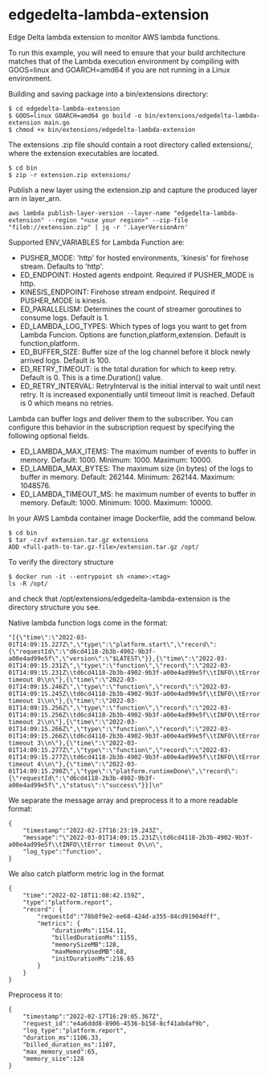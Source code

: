 # edgedelta-lambda-extension
Edge Delta lambda extension to monitor AWS lambda functions.

To run this example, you will need to ensure that your build architecture matches that of the Lambda execution environment by compiling with GOOS=linux and GOARCH=amd64 if you are not running in a Linux environment.

Building and saving package into a bin/extensions directory:

```
$ cd edgedelta-lambda-extension
$ GOOS=linux GOARCH=amd64 go build -o bin/extensions/edgedelta-lambda-extension main.go
$ chmod +x bin/extensions/edgedelta-lambda-extension
```

The extensions .zip file should contain a root directory called extensions/, where the extension executables are located.

```
$ cd bin
$ zip -r extension.zip extensions/
```

Publish a new layer using the extension.zip and capture the produced layer arn in layer_arn.

```
aws lambda publish-layer-version --layer-name "edgedelta-lambda-extension" --region "<use your region>" --zip-file  "fileb://extension.zip" | jq -r '.LayerVersionArn'
```

Supported ENV_VARIABLES for Lambda Function are:

- PUSHER_MODE: 'http' for hosted environments, 'kinesis' for firehose stream. Defaults to 'http'.
- ED_ENDPOINT: Hosted agents endpoint. Required if PUSHER_MODE is http.
- KINESIS_ENDPOINT: Firehose stream endpoint. Required if PUSHER_MODE is kinesis.
- ED_PARALLELISM: Determines the count of streamer goroutines to consume logs. Default is 1.
- ED_LAMBDA_LOG_TYPES: Which types of logs you want to get from Lambda Funcion. Options are function,platform,extension. Default is function,platform.
- ED_BUFFER_SIZE: Buffer size of the log channel before it block newly arrived logs. Default is 100.
- ED_RETRY_TIMEOUT: is the total duration for which to keep retry. Default is 0. This is a time.Duration() value.
- ED_RETRY_INTERVAL: RetryInterval is the initial interval to wait until next retry. It is increased exponentially until timeout limit is reached. Default is 0 which means no retries.
  
Lambda can buffer logs and deliver them to the subscriber. You can configure this behavior in the subscription request by specifying the following optional fields.
- ED_LAMBDA_MAX_ITEMS: The maximum number of events to buffer in memory. Default: 1000. Minimum: 1000. Maximum: 10000.
- ED_LAMBDA_MAX_BYTES: The maximum size (in bytes) of the logs to buffer in memory. Default: 262144. Minimum: 262144. Maximum: 1048576.
- ED_LAMBDA_TIMEOUT_MS: he maximum number of events to buffer in memory. Default: 1000. Minimum: 1000. Maximum: 10000.

In your AWS Lambda container image Dockerfile, add the command below.
```
$ cd bin
$ tar -czvf extension.tar.gz extensions
ADD <full-path-to-tar.gz-file>/extension.tar.gz /opt/
```
To verify the directory structure

```
$ docker run -it --entrypoint sh <name>:<tag>
ls -R /opt/ 
```
and check that /opt/extensions/edgedelta-lambda-extension is the directory structure you see.

Native lambda function logs come in the format: 
```
"[{\"time\":\"2022-03-01T14:09:15.227Z\",\"type\":\"platform.start\",\"record\":{\"requestId\":\"d6cd4118-2b3b-4902-9b3f-a00e4ad99e5f\",\"version\":\"$LATEST\"}},{\"time\":\"2022-03-01T14:09:15.231Z\",\"type\":\"function\",\"record\":\"2022-03-01T14:09:15.231Z\\td6cd4118-2b3b-4902-9b3f-a00e4ad99e5f\\tINFO\\tError timeout 0\\n\"},{\"time\":\"2022-03-01T14:09:15.246Z\",\"type\":\"function\",\"record\":\"2022-03-01T14:09:15.245Z\\td6cd4118-2b3b-4902-9b3f-a00e4ad99e5f\\tINFO\\tError timeout 1\\n\"},{\"time\":\"2022-03-01T14:09:15.256Z\",\"type\":\"function\",\"record\":\"2022-03-01T14:09:15.256Z\\td6cd4118-2b3b-4902-9b3f-a00e4ad99e5f\\tINFO\\tError timeout 2\\n\"},{\"time\":\"2022-03-01T14:09:15.266Z\",\"type\":\"function\",\"record\":\"2022-03-01T14:09:15.266Z\\td6cd4118-2b3b-4902-9b3f-a00e4ad99e5f\\tINFO\\tError timeout 3\\n\"},{\"time\":\"2022-03-01T14:09:15.277Z\",\"type\":\"function\",\"record\":\"2022-03-01T14:09:15.277Z\\td6cd4118-2b3b-4902-9b3f-a00e4ad99e5f\\tINFO\\tError timeout 4\\n\"},{\"time\":\"2022-03-01T14:09:15.290Z\",\"type\":\"platform.runtimeDone\",\"record\":{\"requestId\":\"d6cd4118-2b3b-4902-9b3f-a00e4ad99e5f\",\"status\":\"success\"}}]\n"
```
 
 We separate the message array and preprocess it to a more readable format: 
```
{
	"timestamp":"2022-02-17T16:23:19.243Z",
	"message":"\"2022-03-01T14:09:15.231Z\\td6cd4118-2b3b-4902-9b3f-a00e4ad99e5f\\tINFO\\tError timeout 0\\n\",
	"log_type":"function",
}

```

We also catch platform metric log in the format
```
{
    "time":"2022-02-18T11:08:42.159Z",
    "type":"platform.report",
    "record": {
        "requestId":"78b8f9e2-ee68-424d-a355-84cd91904dff",
        "metrics": {
            "durationMs":1154.11,
            "billedDurationMs":1155,
            "memorySizeMB":128,
            "maxMemoryUsedMB":68,
            "initDurationMs":216.65
        }
    }
}
```

Preprocess it to: 
```
{
	"timestamp":"2022-02-17T16:29:05.367Z",
	"request_id":"e4a6ddd8-8906-4536-b158-8cf41abdaf9b",
	"log_type":"platform.report",
	"duration_ms":1106.33,
	"billed_duration_ms":1107,
	"max_memory_used":65,
	"memory_size":128
}
```